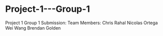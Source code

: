 # Project-1---Group-1
Project 1 Group 1 Submission: 
Team Members:
  Chris Rahal
  Nicolas Ortega
  Wei Wang
  Brendan Golden
